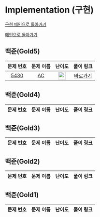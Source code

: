 # Implementation (구현)

[구현 메인으로 돌아가기](https://github.com/SSUHYUNKIM/Algorithm/blob/main/implementation/README.md)

[메인으로 돌아가기](https://github.com/SSUHYUNKIM/Algorithm)

## 백준(Gold5)
|        문제 번호         |        문제 이름         |         난이도          |        풀이 링크         |          
| :-----: | :-----: | :-----: | :-----: |
| <a href="https://www.acmicpc.net/problem/5430" target="_blank">5430</a> | <a href="https://www.acmicpc.net/problem/5430" target="_blank">AC</a> | <img height="25px" width="25px" src="https://static.solved.ac/tier_small/6.svg"/> | <a href="https://github.com/SSUHYUNKIM/Algorithm/blob/main/implementation/solution/Silver/Silver5/5430.cpp">바로가기</a> |

## 백준(Gold4)
|        문제 번호         |        문제 이름         |         난이도          |        풀이 링크         |          
| :-----: | :-----: | :-----: | :-----: |


## 백준(Gold3)
|        문제 번호         |        문제 이름         |         난이도          |        풀이 링크         |          
| :-----: | :-----: | :-----: | :-----: |

## 백준(Gold2)
|        문제 번호         |        문제 이름         |         난이도          |        풀이 링크         |          
| :-----: | :-----: | :-----: | :-----: |

## 백준(Gold1)
|        문제 번호         |        문제 이름         |         난이도          |        풀이 링크         |          
| :-----: | :-----: | :-----: | :-----: |